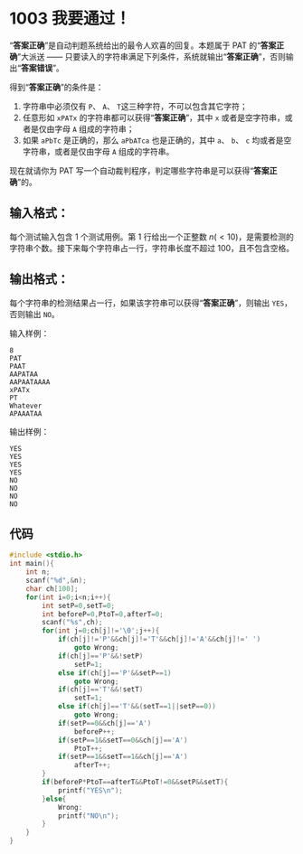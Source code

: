 # 1003 我要通过！
“**答案正确**”是自动判题系统给出的最令人欢喜的回复。本题属于 PAT 的“**答案正确**”大派送 —— 只要读入的字符串满足下列条件，系统就输出“**答案正确**”，否则输出“**答案错误**”。

得到“**答案正确**”的条件是：

1. 字符串中必须仅有 `P`、 `A`、 `T`这三种字符，不可以包含其它字符；
2. 任意形如 `xPATx` 的字符串都可以获得“**答案正确**”，其中 `x` 或者是空字符串，或者是仅由字母 `A` 组成的字符串；
3. 如果 `aPbTc` 是正确的，那么 `aPbATca` 也是正确的，其中 `a`、 `b`、 `c` 均或者是空字符串，或者是仅由字母 `A` 组成的字符串。

现在就请你为 PAT 写一个自动裁判程序，判定哪些字符串是可以获得“**答案正确**”的。

## 输入格式：
每个测试输入包含 $1$ 个测试用例。第 $1$ 行给出一个正整数 $n (<10)$，是需要检测的字符串个数。接下来每个字符串占一行，字符串长度不超过 $100$，且不包含空格。

## 输出格式：
每个字符串的检测结果占一行，如果该字符串可以获得“**答案正确**”，则输出 `YES`，否则输出 `NO`。

输入样例：
```
8
PAT
PAAT
AAPATAA
AAPAATAAAA
xPATx
PT
Whatever
APAAATAA
```
      
    
输出样例：
```
YES
YES
YES
YES
NO
NO
NO
NO
```

## 代码
```c tab="c"
#include <stdio.h>
int main(){
    int n;
    scanf("%d",&n);
    char ch[100];
    for(int i=0;i<n;i++){
        int setP=0,setT=0;
        int beforeP=0,PtoT=0,afterT=0;
        scanf("%s",ch);
        for(int j=0;ch[j]!='\0';j++){
            if(ch[j]!='P'&&ch[j]!='T'&&ch[j]!='A'&&ch[j]!=' ')
                goto Wrong;
            if(ch[j]=='P'&&!setP)
                setP=1;
            else if(ch[j]=='P'&&setP==1)
                goto Wrong;
            if(ch[j]=='T'&&!setT)
                setT=1;
            else if(ch[j]=='T'&&(setT==1||setP==0))
                goto Wrong;
            if(setP==0&&ch[j]=='A')
                beforeP++;
            if(setP==1&&setT==0&&ch[j]=='A')
                PtoT++;
            if(setP==1&&setT==1&&ch[j]=='A')
                afterT++;
        }
        if(beforeP*PtoT==afterT&&PtoT!=0&&setP&&setT){
            printf("YES\n");
        }else{
            Wrong:
            printf("NO\n");
        }
    }
}
```